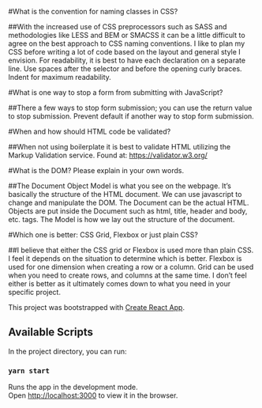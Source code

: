 

#What is the convention for naming classes in CSS?

##With the increased use of CSS preprocessors such as SASS and methodologies like LESS and BEM or SMACSS it can be a little difficult to agree on the best approach to CSS naming conventions. I like to plan my CSS before writing a lot of code based on the layout and general style I envision. For readability, it is best to have each declaration on a separate line. Use spaces after the selector and before the opening curly braces. Indent for maximum readability.

#What is one way to stop a form from submitting with JavaScript?

##There a few ways to stop form submission; you can use the return value to stop submission. Prevent default if another way to stop form submission.

#When and how should HTML code be validated?

##When not using boilerplate it is best to validate HTML utilizing the Markup Validation service. Found at: https://validator.w3.org/

#What is the DOM? Please explain in your own words.

##The Document Object Model is what you see on the webpage. It’s basically the structure of the HTML document. We can use javascript to change and manipulate the DOM. The Document can be the actual HTML. Objects are put inside the Document such as html, title, header and body, etc. tags. The Model is how we lay out the structure of the document.

#Which one is better: CSS Grid, Flexbox or just plain CSS?

##I believe that either the CSS grid or Flexbox is used more than plain CSS. I feel it depends on the situation to determine which is better. Flexbox is used for one dimension when creating a row or a column. Grid can be used when you need to create rows, and columns at the same time. I don’t feel either is better as it ultimately comes down to what you need in your specific project.

This project was bootstrapped with [Create React App](https://github.com/facebook/create-react-app).

## Available Scripts

In the project directory, you can run:

### `yarn start`

Runs the app in the development mode.<br />
Open [http://localhost:3000](http://localhost:3000) to view it in the browser.
